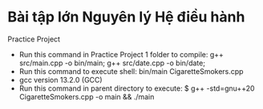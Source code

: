 # Bài tập lớn Nguyên lý Hệ điều hành
Practice Project
- Run this command in Practice Project 1 folder to compile: g++ src/main.cpp -o bin/main; g++ src/date.cpp -o bin/date;
- Run this command to execute shell: bin/main
CigaretteSmokers.cpp
- gcc version 13.2.0 (GCC)
- Run this command in parent directory to execute: $ g++ -std=gnu++20  CigaretteSmokers.cpp -o main && ./main
